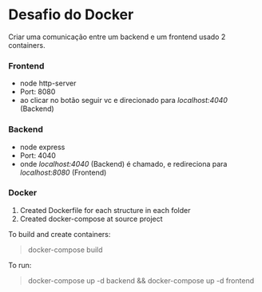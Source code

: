 # Desafio do Docker
Criar uma comunicação entre um backend e um frontend usado 2 containers.

### Frontend
- node http-server
- Port: 8080
- ao clicar no botão seguir vc e direcionado para *localhost:4040* (Backend)

### Backend
- node express
- Port: 4040
- onde *localhost:4040* (Backend) é chamado, e redireciona para *localhost:8080* (Frontend)
  
### Docker
1. Created Dockerfile for each structure in each folder
2. Created docker-compose at source project

To build and create containers:
> docker-compose build 

To run:
> docker-compose up -d backend && docker-compose up -d frontend